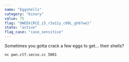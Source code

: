 ```yaml
---
name: "Eggshells"
category: "binary"
value: 75
flag: "OWEEK{RCE_i5_r3a11y_c00L_gh67we}"
state: "active"
flag_case: "case_sensitive"
---
```


Sometimes you gotta crack a few eggs to get... their shells?

`nc pwn.ctf.secso.cc 5001`
